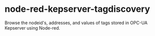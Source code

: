 # node-red-kepserver-tagdiscovery
Browse the nodeid's, addresses, and values of tags stored in OPC-UA Kepserver using Node-red.

